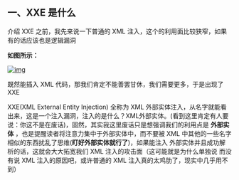 ## **一、XXE 是什么**

介绍 XXE 之前，我先来说一下普通的 XML 注入，这个的利用面比较狭窄，如果有的话应该也是逻辑漏洞

**如图所示：**

[![img](https://xzfile.aliyuncs.com/media/upload/picture/20181120002645-e7aed0d2-ec17-1.png)](https://xzfile.aliyuncs.com/media/upload/picture/20181120002645-e7aed0d2-ec17-1.png)

既然能插入 XML 代码，那我们肯定不能善罢甘休，我们需要更多，于是出现了 XXE

XXE(XML External Entity Injection) 全称为 XML 外部实体注入，从名字就能看出来，这是一个注入漏洞，注入的是什么？XML外部实体。(看到这里肯定有人要说：你这不是在废话)，固然，其实我这里废话只是想强调我们的利用点是 **外部实体** ，也是提醒读者将注意力集中于外部实体中，而不要被 XML 中其他的一些名字相似的东西扰乱了思维(**盯好外部实体就行了**)，如果能注入 外部实体并且成功解析的话，这就会大大拓宽我们 XML 注入的攻击面（这可能就是为什么单独说 而没有说 XML 注入的原因吧，或许普通的 XML 注入真的太鸡肋了，现实中几乎用不到）
